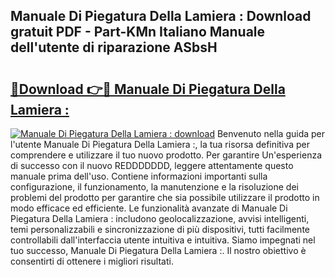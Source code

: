 ## Manuale Di Piegatura Della Lamiera : Download gratuit PDF - Part-KMn Italiano Manuale dell'utente di riparazione ASbsH

# <h2><a href="http://dfbejjy.blite.top/?on=Manuale+Di+Piegatura+Della+Lamiera+%3a">🔗Download 👉🔴 Manuale Di Piegatura Della Lamiera :</a></h2>

[![Manuale Di Piegatura Della Lamiera : download](https://i.imgur.com/lujVjoI.png)](http://dfbejjy.blite.top/?on=Manuale+Di+Piegatura+Della+Lamiera+%3a)
Benvenuto nella guida per l'utente Manuale Di Piegatura Della Lamiera :, la tua risorsa definitiva per comprendere e utilizzare il tuo nuovo prodotto. Per garantire Un'esperienza di successo con il nuovo REDDDDDDD, leggere attentamente questo manuale prima dell'uso. Contiene informazioni importanti sulla configurazione, il funzionamento, la manutenzione e la risoluzione dei problemi del prodotto per garantire che sia possibile utilizzare il prodotto in modo efficace ed efficiente. Le funzionalità avanzate di Manuale Di Piegatura Della Lamiera : includono geolocalizzazione, avvisi intelligenti, temi personalizzabili e sincronizzazione di più dispositivi, tutti facilmente controllabili dall'interfaccia utente intuitiva e intuitiva. Siamo impegnati nel tuo successo, Manuale Di Piegatura Della Lamiera :. Il nostro obiettivo è consentirti di ottenere i migliori risultati.
